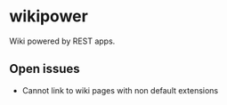 # wikipower

Wiki powered by REST apps.

## Open issues

- Cannot link to wiki pages with non default extensions


